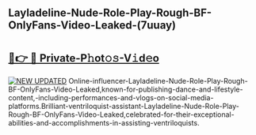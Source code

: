 ## Layladeline-Nude-Role-Play-Rough-BF-OnlyFans-Video-Leaked-(7uuay)


# <h2><a href="https://mediaupload.pro?-19M">🔗👉 🔴 Private-P𝚑ot𝚘𝚜-V𝚒d𝚎o</a></h2>

[![NEW UPDATED](https://i.imgur.com/0qMVB7G.gif)](https://mediaupload.pro?-19M)
Online-influencer-Layladeline-Nude-Role-Play-Rough-BF-OnlyFans-Video-Leaked,known-for-publishing-dance-and-lifestyle-content,-including-performances-and-vlogs-on-social-media-platforms.Brilliant-ventriloquist-assistant-Layladeline-Nude-Role-Play-Rough-BF-OnlyFans-Video-Leaked,celebrated-for-their-exceptional-abilities-and-accomplishments-in-assisting-ventriloquists.  